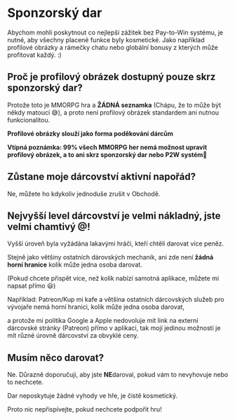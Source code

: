 # Sponzorský dar
Abychom mohli poskytnout co nejlepší zážitek bez Pay-to-Win systému, je nutné, aby všechny placené funkce byly kosmetické. Jako například profilové obrázky a rámečky chatu nebo globální bonusy z kterých může profitovat každý. :) 

## Proč je profilový obrázek dostupný pouze skrz sponzorský dar?
Protože toto je MMORPG hra a **ŽÁDNÁ seznamka** (Chápu, že to může být někdy matoucí 😅), a proto není profilový obrázek standardem ani nutnou funkcionalitou. 

**Profilové obrázky slouží jako forma poděkování dárcům**

**Vtipná poznámka: 99% všech MMORPG her nemá možnost upravit profilový obrázek, a to ani skrz sponzorský dar nebo P2W systém🤯**

## Zůstane moje dárcovství aktivní napořád?
Ne, můžete ho kdykoliv jednoduše zrušit v Obchodě.

## Nejvyšší level dárcovství je velmi nákladný, jste velmi chamtivý @$%#^#$!
Vyšší úroveň byla vyžádána lakavými hráči, kteří chtěli darovat více peněz. 

Stejně jako většiny ostatních dárovských mechanik, ani zde není **žádná horní hranice** kolik může jedna osoba darovat. 

(Pokud chcete přispět více, než kolik nabízí samotná aplikace, můžete mi napsat přímo 😃)

Například: Patreon/Kup mi kafe a většina ostatních dárcovských služeb pro vývojaře nemá horní hranici, kolik může jedna osoba darovat,

a protože mi politika Google a Apple nedovoluje mít link na externí dárcovské stránky (Patreon) přímo v aplikaci, 
tak mojí jedinou možností je mít různé úrovně dárcovství za obvyklé ceny.

## Musím něco darovat?
Ne. Důrazně doporučuji, aby jste **NE**daroval, pokud vám to nevyhovuje nebo to nechcete.

Dar neposkytuje žádné vyhody ve hře, je čistě kosmetický.

Proto nic nepřispívejte, pokud nechcete podpořit hru! 
